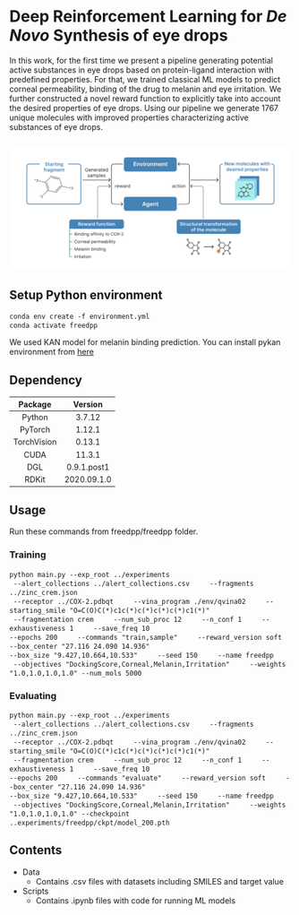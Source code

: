 # Deep Reinforcement Learning for *De Novo* Synthesis of eye drops
In this work, for the first time we present a pipeline generating potential active substances in eye drops based on protein-ligand interaction with predefined properties. For that, we trained classical ML models to predict corneal permeability, binding of the drug to melanin and eye irritation. We further constructed a novel reward function to explicitly take into account the desired properties of eye drops. Using our pipeline we generate 1767 unique molecules with improved properties characterizing active substances of eye drops.

![Pipeline for *de novo* synthesis of eye drops](Images/Pipeline.png)
---
## Setup Python environment
```
conda env create -f environment.yml
conda activate freedpp
```
We used KAN model for melanin binding prediction. You can install pykan environment from [here](https://github.com/KindXiaoming/pykan)
## Dependency

| Package | Version | 
|:----------------:|:---------:|
| Python | 3.7.12 | 
| PyTorch | 1.12.1 |
| TorchVision | 0.13.1 |
| CUDA | 11.3.1 |
| DGL | 0.9.1.post1 |
| RDKit | 2020.09.1.0 |

## Usage
Run these commands from freedpp/freedpp folder.
### Training
```
python main.py --exp_root ../experiments
 --alert_collections ../alert_collections.csv     --fragments ../zinc_crem.json
 --receptor ../COX-2.pdbqt     --vina_program ./env/qvina02     --starting_smile "O=C(O)C(*)c1c(*)c(*)c(*)c(*)c1(*)"
 --fragmentation crem     --num_sub_proc 12     --n_conf 1     --exhaustiveness 1     --save_freq 10
--epochs 200     --commands "train,sample"     --reward_version soft     --box_center "27.116 24.090 14.936"
--box_size "9.427,10.664,10.533"     --seed 150     --name freedpp
 --objectives "DockingScore,Corneal,Melanin,Irritation"     --weights "1.0,1.0,1.0,1.0" --num_mols 5000   
```
### Evaluating
```
python main.py --exp_root ../experiments
 --alert_collections ../alert_collections.csv     --fragments ../zinc_crem.json
 --receptor ../COX-2.pdbqt     --vina_program ./env/qvina02     --starting_smile "O=C(O)C(*)c1c(*)c(*)c(*)c(*)c1(*)"
 --fragmentation crem     --num_sub_proc 12     --n_conf 1     --exhaustiveness 1     --save_freq 10
--epochs 200     --commands "evaluate"     --reward_version soft     --box_center "27.116 24.090 14.936"
--box_size "9.427,10.664,10.533"     --seed 150     --name freedpp
 --objectives "DockingScore,Corneal,Melanin,Irritation"     --weights "1.0,1.0,1.0,1.0" --checkpoint ..experiments/freedpp/ckpt/model_200.pth  
```
## Contents
* Data
  * Contains .csv files with datasets including SMILES and target value
* Scripts
  * Contains .ipynb files with code for running ML models
